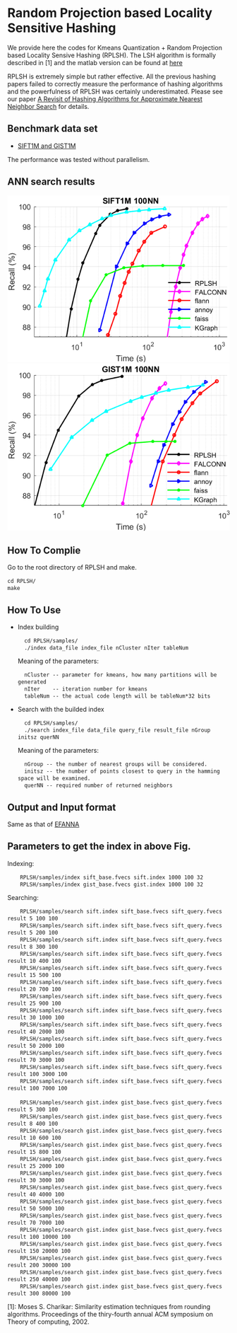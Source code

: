 Random Projection based Locality Sensitive Hashing 
============
We provide here the codes for Kmeans Quantization + Random Projection based Locality Sensive Hashing (RPLSH). The LSH algorithm is formally described in [1] and the matlab version can be found at [here](https://github.com/ZJULearning/MatlabFunc/tree/master/ANNS/Hashing)


RPLSH is extremely simple but rather effective. All the previous hashing papers failed to correctly measure the performance of hashing algorithms and the powerfulness of RPLSH was certainly underestimated.
Please see our paper [A Revisit of Hashing Algorithms for Approximate Nearest Neighbor Search](http://arxiv.org/abs/1612.07545) for details.

Benchmark data set
-------
* [SIFT1M and GIST1M](http://corpus-texmex.irisa.fr/)

The performance was tested without parallelism.   

ANN search results
------

![SIFT100nn](figures/SIFT.png)     
![GIST100nn](figures/GIST.png)    



How To Complie    
-------
Go to the root directory of RPLSH and make.    

	cd RPLSH/
	make

How To Use    
------

* Index building

		cd RPLSH/samples/
		./index data_file index_file nCluster nIter tableNum

  Meaning of the parameters:   

        nCluster -- parameter for kmeans, how many partitions will be generated
        nIter    -- iteration number for kmeans
        tableNum -- the actual code length will be tableNum*32 bits

* Search with the builded index

		cd RPLSH/samples/
        ./search index_file data_file query_file result_file nGroup initsz querNN

  Meaning of the parameters:   

	    nGroup -- the number of nearest groups will be considered.   
    	initsz -- the number of points closest to query in the hamming space will be examined.    
	    querNN -- required number of returned neighbors   


Output and Input format
------
Same as that of [EFANNA](https://github.com/fc731097343/efanna)


Parameters to get the index in above Fig. 
------

Indexing:

        RPLSH/samples/index sift_base.fvecs sift.index 1000 100 32
        RPLSH/samples/index gist_base.fvecs gist.index 1000 100 32

Searching:

        RPLSH/samples/search sift.index sift_base.fvecs sift_query.fvecs result 5 100 100
        RPLSH/samples/search sift.index sift_base.fvecs sift_query.fvecs result 5 200 100
        RPLSH/samples/search sift.index sift_base.fvecs sift_query.fvecs result 8 300 100
        RPLSH/samples/search sift.index sift_base.fvecs sift_query.fvecs result 10 400 100
        RPLSH/samples/search sift.index sift_base.fvecs sift_query.fvecs result 15 500 100
        RPLSH/samples/search sift.index sift_base.fvecs sift_query.fvecs result 20 700 100
        RPLSH/samples/search sift.index sift_base.fvecs sift_query.fvecs result 25 900 100
        RPLSH/samples/search sift.index sift_base.fvecs sift_query.fvecs result 30 1000 100
        RPLSH/samples/search sift.index sift_base.fvecs sift_query.fvecs result 40 2000 100
        RPLSH/samples/search sift.index sift_base.fvecs sift_query.fvecs result 50 2000 100
        RPLSH/samples/search sift.index sift_base.fvecs sift_query.fvecs result 70 3000 100
        RPLSH/samples/search sift.index sift_base.fvecs sift_query.fvecs result 100 3000 100
        RPLSH/samples/search sift.index sift_base.fvecs sift_query.fvecs result 100 7000 100

        RPLSH/samples/search gist.index gist_base.fvecs gist_query.fvecs result 5 300 100
        RPLSH/samples/search gist.index gist_base.fvecs gist_query.fvecs result 8 400 100
        RPLSH/samples/search gist.index gist_base.fvecs gist_query.fvecs result 10 600 100
        RPLSH/samples/search gist.index gist_base.fvecs gist_query.fvecs result 15 800 100
        RPLSH/samples/search gist.index gist_base.fvecs gist_query.fvecs result 25 2000 100
        RPLSH/samples/search gist.index gist_base.fvecs gist_query.fvecs result 30 3000 100
        RPLSH/samples/search gist.index gist_base.fvecs gist_query.fvecs result 40 4000 100
        RPLSH/samples/search gist.index gist_base.fvecs gist_query.fvecs result 50 5000 100
        RPLSH/samples/search gist.index gist_base.fvecs gist_query.fvecs result 70 7000 100
        RPLSH/samples/search gist.index gist_base.fvecs gist_query.fvecs result 100 10000 100
        RPLSH/samples/search gist.index gist_base.fvecs gist_query.fvecs result 150 20000 100
        RPLSH/samples/search gist.index gist_base.fvecs gist_query.fvecs result 200 30000 100
        RPLSH/samples/search gist.index gist_base.fvecs gist_query.fvecs result 250 40000 100
        RPLSH/samples/search gist.index gist_base.fvecs gist_query.fvecs result 300 80000 100

[1]: Moses S. Charikar: Similarity estimation techniques from rounding algorithms. Proceedings of the thiry-fourth annual ACM symposium on Theory of computing, 2002.
